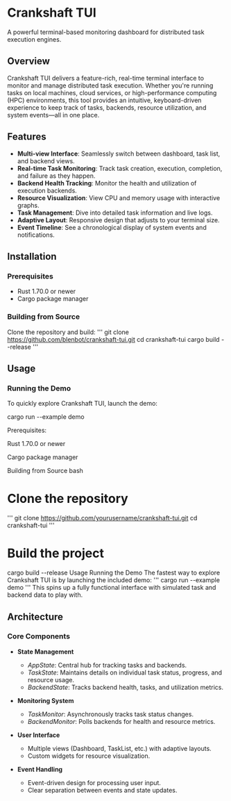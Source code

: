 # Crankshaft TUI

A powerful terminal-based monitoring dashboard for distributed task execution engines.

## Overview

Crankshaft TUI delivers a feature-rich, real-time terminal interface to monitor and manage distributed task execution. Whether you're running tasks on local machines, cloud services, or high-performance computing (HPC) environments, this tool provides an intuitive, keyboard-driven experience to keep track of tasks, backends, resource utilization, and system events—all in one place.

## Features

- **Multi-view Interface**: Seamlessly switch between dashboard, task list, and backend views.
- **Real-time Task Monitoring**: Track task creation, execution, completion, and failure as they happen.
- **Backend Health Tracking**: Monitor the health and utilization of execution backends.
- **Resource Visualization**: View CPU and memory usage with interactive graphs.
- **Task Management**: Dive into detailed task information and live logs.
- **Adaptive Layout**: Responsive design that adjusts to your terminal size.
- **Event Timeline**: See a chronological display of system events and notifications.

## Installation

### Prerequisites

- Rust 1.70.0 or newer
- Cargo package manager

### Building from Source

Clone the repository and build:
'''
git clone https://github.com/blenbot/crankshaft-tui.git
cd crankshaft-tui
cargo build --release
'''

## Usage

### Running the Demo

To quickly explore Crankshaft TUI, launch the demo:

cargo run --example demo


Prerequisites:

Rust 1.70.0 or newer

Cargo package manager

Building from Source
bash
# Clone the repository
'''
git clone https://github.com/yourusername/crankshaft-tui.git
cd crankshaft-tui
'''
# Build the project
cargo build --release
Usage
Running the Demo
The fastest way to explore Crankshaft TUI is by launching the included demo:
'''
cargo run --example demo
'''
This spins up a fully functional interface with simulated task and backend data to play with.

## Architecture

### Core Components

- **State Management**
  - *AppState*: Central hub for tracking tasks and backends.
  - *TaskState*: Maintains details on individual task status, progress, and resource usage.
  - *BackendState*: Tracks backend health, tasks, and utilization metrics.

- **Monitoring System**
  - *TaskMonitor*: Asynchronously tracks task status changes.
  - *BackendMonitor*: Polls backends for health and resource metrics.

- **User Interface**
  - Multiple views (Dashboard, TaskList, etc.) with adaptive layouts.
  - Custom widgets for resource visualization.

- **Event Handling**
  - Event-driven design for processing user input.
  - Clear separation between events and state updates.
